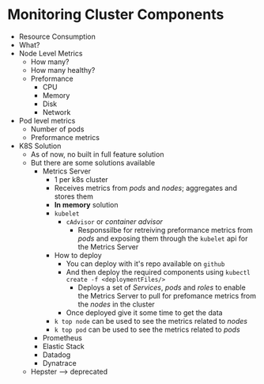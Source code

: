 Monitoring Cluster Components
=============================


- Resource Consumption
- What?
- Node Level Metrics
   - How many?
   - How many healthy?
   - Preformance
      - CPU
      - Memory
      - Disk
      - Network
- Pod level metrics
   - Number of pods
   - Preformance metrics
- K8S Solution
   - As of now, no built in full feature solution
   - But there are some solutions available
      - Metrics Server
         - 1 per k8s cluster
         - Receives metrics from *pods* and *nodes*; aggregates and stores them
         - **In memory** solution
         - `kubelet`
            - `cAdvisor` or *container advisor*
               - Responssilbe for retreiving preformance metrics from *pods* and exposing them through the `kubelet` api for the Metrics Server
         - How to deploy
            - You can deploy with it's repo available on `github`
            - And then deploy the required components using `kubectl create -f <deploymentFiles/>`
               - Deploys a set of *Services*, *pods* and *roles* to enable the Metrics Server to pull for prefomance metrics from the *nodes* in the cluster
            - Once deployed give it some time to get the data
         - `k top node` can be used to see the metrics related to *nodes*
         - `k top pod` can be used to see the metrics related to *pods*
      - Prometheus
      - Elastic Stack
      - Datadog
      - Dynatrace
   - Hepster --> deprecated
